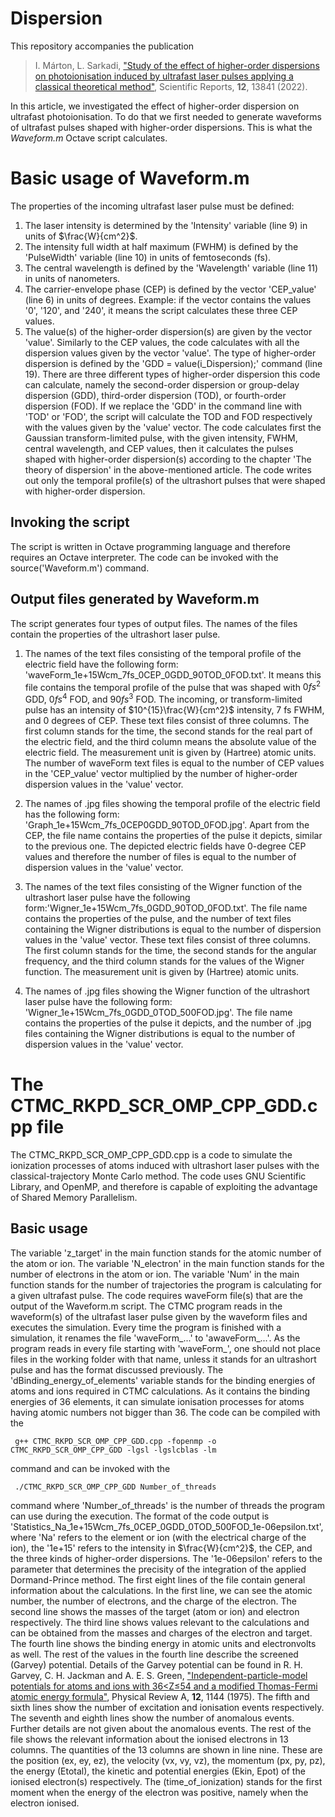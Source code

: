 # Dispersion
This repository accompanies the publication

> I. Márton, L. Sarkadi, ["Study of the effect of higher-order dispersions on photoionisation induced by ultrafast laser pulses applying a classical theoretical method"](https://www.nature.com/articles/s41598-022-18034-w), Scientific Reports, **12**, 13841 (2022).

In this article, we investigated the effect of higher-order dispersion on ultrafast photoionisation. To do that we first needed to generate waveforms of ultrafast pulses shaped with higher-order dispersions. This is what the *Waveform.m* Octave script calculates.

# Basic usage of Waveform.m
The properties of the incoming ultrafast laser pulse must be defined:<br>
1. The laser intensity is determined by the 'Intensity' variable (line 9) in units of $\frac{W}{cm^2}$.
2. The intensity full width at half maximum (FWHM) is defined by the 'PulseWidth' variable (line 10) in units of femtoseconds (fs).<br>
3. The central wavelength is defined by the 'Wavelength' variable (line 11) in units of nanometers.
4. The carrier-envelope phase (CEP) is defined by the vector 'CEP_value' (line 6) in units of degrees. Example: if the vector contains the values '0', '120', and '240', it means the script calculates these three CEP values.
5. The value(s) of the higher-order dispersion(s) are given by the vector 'value'. Similarly to the CEP values, the code calculates with all the dispersion values given by the vector 'value'. The type of higher-order dispersion is defined by the 'GDD = value(i_Dispersion);' command (line 19). There are three different types of higher-order dispersion this code can calculate, namely the second-order dispersion or group-delay dispersion (GDD), third-order dispersion (TOD), or fourth-order dispersion (FOD). If we replace the 'GDD' in the command line with 'TOD' or 'FOD', the script will calculate the TOD and FOD respectively with the values given by the 'value' vector. The code calculates first the Gaussian transform-limited pulse, with the given intensity, FWHM, central wavelength, and CEP values, then it calculates the pulses shaped with higher-order dispersion(s) according to the chapter 'The theory of dispersion' in the above-mentioned article. The code writes out only the temporal profile(s) of the ultrashort pulses that were shaped with higher-order dispersion.<br>
## Invoking the script
The script is written in Octave programming language and therefore requires an Octave interpreter. The code can be invoked with the source('Waveform.m') command.
## Output files generated by Waveform.m
The script generates four types of output files. The names of the files contain the properties of the ultrashort laser pulse.<br>
1. The names of the text files consisting of the temporal profile of the electric field have the following form: 'waveForm_1e+15Wcm_7fs_0CEP_0GDD_90TOD_0FOD.txt'. It means this file contains the temporal profile of the pulse that was shaped with $0 fs^2$ GDD, $0 fs^4$ FOD, and $90 fs^3$ FOD. The incoming, or transform-limited pulse has an intensity of $10^{15}\frac{W}{cm^2}$ intensity, 7 fs FWHM, and 0 degrees of CEP. These text files consist of three columns. The first column stands for the time, the second stands for the real part of the electric field, and the third column means the absolute value of the electric field. The measurement unit is given by (Hartree) atomic units. The number of waveForm text files is equal to the number of CEP values in the 'CEP_value' vector multiplied by the number of higher-order dispersion values in the 'value' vector.<br>

2. The names of .jpg files showing the temporal profile of the electric field has the following form: 'Graph_1e+15Wcm_7fs_0CEP0GDD_90TOD_0FOD.jpg'. Apart from the CEP, the file name contains the properties of the pulse it depicts, similar to the previous one. The depicted electric fields have 0-degree CEP values and therefore the number of files is equal to the number of dispersion values in the 'value' vector.<br>

3. The names of the text files consisting of the Wigner function of the ultrashort laser pulse have the following form:'Wigner_1e+15Wcm_7fs_0GDD_90TOD_0FOD.txt'. The file name contains the properties of the pulse, and the number of text files containing the Wigner distributions is equal to the number of dispersion values in the 'value' vector. These text files consist of three columns. The first column stands for the time, the second stands for the angular frequency, and the third column stands for the values of the Wigner function. The measurement unit is given by (Hartree) atomic units.<br>

4. The names of .jpg files showing the Wigner function of the ultrashort laser pulse have the following form: 'Wigner_1e+15Wcm_7fs_0GDD_0TOD_500FOD.jpg'. The file name contains the properties of the pulse it depicts, and the number of .jpg files containing the Wigner distributions is equal to the number of dispersion values in the 'value' vector.

# The CTMC_RKPD_SCR_OMP_CPP_GDD.cpp file
The CTMC_RKPD_SCR_OMP_CPP_GDD.cpp is a code to simulate the ionization processes of atoms induced with ultrashort laser pulses with the classical-trajectory Monte Carlo method. The code uses GNU Scientific Library, and OpenMP, and therefore is capable of exploiting the advantage of Shared Memory Parallelism. 
## Basic usage
The variable 'z_target' in the main function stands for the atomic number of the atom or ion. The variable 'N_electron' in the main function stands for the number of electrons in the atom or ion. The variable 'Num' in the main function stands for the number of trajectories the program is calculating for a given ultrafast pulse. The code requires waveForm file(s) that are the output of the Waveform.m script. The CTMC program reads in the waveform(s) of the ultrafast laser pulse given by the waveform files and executes the simulation. Every time the program is finished with a simulation, it renames the file 'waveForm_...' to 'awaveForm_...'. As the program reads in every file starting with 'waveForm_', one should not place files in the working folder with that name, unless it stands for an ultrashort pulse and has the format discussed previously. The 'dBinding_energy_of_elements' variable stands for the binding energies of atoms and ions required in CTMC calculations. As it contains the binding energies of 36 elements, it can simulate ionisation processes for atoms having atomic numbers not bigger than 36.
The code can be compiled with the

     g++ CTMC_RKPD_SCR_OMP_CPP_GDD.cpp -fopenmp -o CTMC_RKPD_SCR_OMP_CPP_GDD -lgsl -lgslcblas -lm

command and can be invoked with the

     ./CTMC_RKPD_SCR_OMP_CPP_GDD Number_of_threads

command where 'Number_of_threads' is the number of threads the program can use during the execution. The format of the code output is 'Statistics_Na_1e+15Wcm_7fs_0CEP_0GDD_0TOD_500FOD_1e-06epsilon.txt', where 'Na' refers to the element or ion (with the electrical charge of the ion), the '1e+15'
 refers to the intensity in $\frac{W}{cm^2}$, the CEP, and the three kinds of higher-order dispersions. The '1e-06epsilon' refers to the parameter that determines the precisity of the integration of the applied Dormand-Prince method. The first eight lines of the file contain general information about the calculations. In the first line, we can see the atomic number, the number of electrons, and the charge of the electron. The second line shows the masses of the target (atom or ion) and electron respectively. The third line shows values relevant to the calculations and can be obtained from the masses and charges of the electron and target. The fourth line shows the binding energy in atomic units and electronvolts as well. The rest of the values in the fourth line describe the screened (Garvey) potential. Details of the Garvey potential can be found in R. H. Garvey, C. H. Jackman and A. E. S. Green, ["Independent-particle-model potentials for atoms and ions with 36<Z≤54 and a modified Thomas-Fermi atomic energy formula"]([https://journals.aps.org/pra/abstract/10.1103/PhysRevA.12.1144]), Physical Review A, **12**, 1144 (1975). The fifth and sixth lines show the number of excitation and ionisation events respectively. The seventh and eighth lines show the number of anomalous events. Further details are not given about the anomalous events. The rest of the file shows the relevant information about the ionised electrons in 13 columns. The quantities of the 13 columns are shown in line nine. These are the position (ex, ey, ez), the velocity (vx, vy, vz), the momentum (px, py, pz), the energy (Etotal), the kinetic and potential energies (Ekin, Epot) of the ionised electron(s) respectively. The (time_of_ionization) stands for the first moment when the energy of the electron was positive, namely when the electron ionised.
